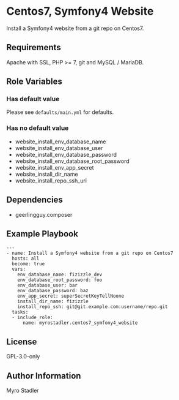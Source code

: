 Centos7, Symfony4 Website
==========================

Install a Symfony4 website from a git repo on Centos7.

Requirements
------------

Apache with SSL, PHP >= 7, git and MySQL / MariaDB.

Role Variables
--------------

### Has default value

Please see `defaults/main.yml` for defaults.

### Has no default value

- website_install_env_database_name
- website_install_env_database_user
- website_install_env_database_password
- website_install_env_database_root_password
- website_install_env_app_secret
- website_install_dir_name
- website_install_repo_ssh_uri


Dependencies
------------

- geerlingguy.composer

Example Playbook
----------------

```
---
- name: Install a Symfony4 website from a git repo on Centos7
  hosts: all
  become: true
  vars:
    env_database_name: fizizzle_dev
    env_database_root_password: foo
    env_database_user: bar
    env_database_password: baz
    env_app_secret: superSecretKeyTellNoone
    install_dir_name: fizizzle
    install_repo_ssh: git@git.example.com:username/repo.git
  tasks:
  - include_role: 
      name: myrostadler.centos7_symfony4_website
```

License
-------

GPL-3.0-only

Author Information
------------------

Myro Stadler